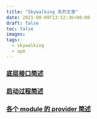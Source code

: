 ```yaml
---
title: "Skywalking 系列文章"
date: 2021-08-09T13:52:36+08:00
draft: false
toc: false
images:
tags:
  - skywalking
  - apm
---
```


### [底层接口简述](../skywalking-0)
### [启动过程简述](../skywalking-1)
### [各个 module 的 provider 简述](../skywalking-2)

